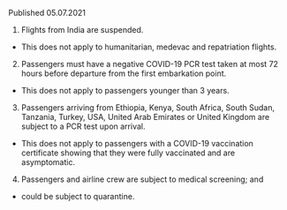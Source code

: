 Published 05.07.2021
1. Flights from India are suspended.
- This does not apply to humanitarian, medevac and repatriation flights.
2. Passengers must have a negative COVID-19 PCR test taken at most 72 hours before departure from the first embarkation point.
- This does not apply to passengers younger than 3 years.
3. Passengers arriving from Ethiopia, Kenya, South Africa, South Sudan, Tanzania, Turkey, USA, United Arab Emirates or United Kingdom are subject to a PCR test upon arrival.
- This does not apply to passengers with a COVID-19 vaccination certificate showing that they were fully vaccinated and are asymptomatic.
4. Passengers and airline crew are subject to medical screening; and
- could be subject to quarantine.

